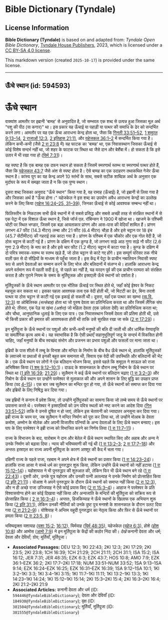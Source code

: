 # Bible Dictionary (Tyndale)

## License Information

**Bible Dictionary (Tyndale)** is based on and adapted from: _Tyndale Open Bible Dictionary_, [Tyndale House Publishers](https://tyndaleopenresources.com/), 2023, which is licensed under a [CC BY-SA 4.0 license](https://creativecommons.org/licenses/by-sa/4.0/legalcode.en).

This markdown version (created `2025-10-17`) is provided under the same license.



--------------------------------

## ऊँचे स्थान (id: 594593)

ऊँचे स्थान
==========

वाक्यांश आमतौर पर इब्रानी 'बामह' से अनुवादित है, जो सम्भवतः एक शब्द से उत्पन्न हुआ जिसका मूल अर्थ "पशु की पीठ (या कगार)" था। इस प्रकार यह ऊँचाई या पहाड़ी या पत्थर की समाधि के ढेर को सन्दर्भित करने लगा। आमतौर पर यह एक ऊँचा आराधना केन्द्र होता था, जैसा कि [गिनती 33:51–52](https://ref.ly/Num33:51-Num33:52), [1 शमूएल 9:13–14](https://ref.ly/1Sam9:13-1Sam9:14), [2 राजाओं 12:3](https://ref.ly/2Kgs12:3), [2 इतिहास 21:11](https://ref.ly/2Chr21:11), और [यहेजकल 36:1–2](https://ref.ly/Ezek36:1-Ezek36:2) में सन्दर्भित किया गया है। लेकिन कभी\-कभी (जैसे [2 रा 23:8](https://ref.ly/2Kgs23:8) में) यह फाटक का 'बामह' था, एक निवासस्थान जिसका ऊँचाई से कोई विशेष सन्दर्भ नहीं था, जो शहर के फाटक पर स्थित था जैसे दान और बेर्शेबा में। हो सकता है कि इसे उतार में भी रखा गया हो ([यिर्म 7:31](https://ref.ly/Jer7:31))।

यह स्पष्ट है कि एक बामह एक दफन स्थान हो सकता है जिसमें स्मरणार्थ स्तम्भ या स्मरणार्थ पत्थर होते हैं, जैसा कि [यहेजकल 43:7](https://ref.ly/Ezek43:7) जैसे अंश से स्पष्ट होता है। ऐसे बामह का एक उदाहरण तथाकथित गेजेर ऊँचा स्थान है। कांस्य युग का यह केन्द्र अपने 10 स्तंभों के साथ, सबसे सटीक शाब्दिक अर्थ के अनुसार एक मुर्दाघर के रूप में समझा जाता है न कि एक पुण्य स्थान।

दूसरा शब्द जिसका अनुवाद "ऊँचे स्थान" किया गया है, वह रामाह (ऊँचाई) है, जो इब्रानी से लिया गया है और जिसका अर्थ है "ऊँचा होना।" यहेजकेल ने इस शब्द का उपयोग अवैध आराधना केन्द्रों का उल्लेख करने के लिए किया ([यहेज 16:24–25, 31–39](https://ref.ly/Ezek16:24-Ezek16:25,Ezek16:31-Ezek16:39)), जिनका ऊँचाई से कोई आवश्यक सम्बन्ध नहीं था।

फिलिस्तीन के निकटतम सभी ऊँचे स्थानों में से सबसे प्रसिद्ध और सबसे अच्छी तरह से संरक्षित स्थानों में से एक पेट्रा में एक विशाल ऊँचा स्थान है, जिसे जॉर्ज एल. रॉबिन्सन ने 1900 में खोजा था। खाजने के पश्चिमी चोटी पर स्थित भण्डार, जिसमें एक बड़ा आयताकार प्रांगण और आस\-पास की वेदियाँ शामिल हैं। प्रांगण लगभग 47 फीट (14\.3 मीटर) लम्बा और 21 फीट (6\.4 मीटर) चौड़ा है और इसे चट्टान पर 18 इंच (45\.7 सेंटीमीटर) की गहराई तक काटा गया है। प्रांगण के पश्चिम में एक चौकोर और एक गोल वेदी है, जो ठोस चट्टान से काटी गई है। प्रांगण के दक्षिण में एक कुण्ड है, जो लगभग साढ़े आठ गुणा साढ़े नौ फीट (2\.6 गुणा 2\.9 मीटर) के माप का है और इसे चार फीट (1\.2 मीटर) चट्टान में काटा गया है। कुण्ड के दक्षिण में दो पवित्र स्मारक\-स्तम्भ या स्तम्भ खड़े हैं, जो ठोस चट्टान से काटे गए होंगे। इस सम्पूर्ण परिसर तक नीचे वाली छत से दो सीढ़ियों के माध्यम से पहुँचा जाता है। इस केंद्र में पेट्रा के प्राचीन नबातियन निवासी स्पष्ट रूप से अपने देवताओं का सम्मान करने के लिए भोज और बलिदानों में संलग्न थे। हालांकि आराधना केन्द्र अपने वर्तमान रूप में पहली सदी ई.पू. से पहले का नहीं है, यह यरदन पूर्व की एक प्राचीन परम्परा को संरक्षित करता है और पुराने नियम के समय के मूर्तिपूजक और इस्राएली ऊँचे स्थानों को दर्शाता है।

मूर्तिपूजकों के ऊँचे स्थान आमतौर पर एक भौतिक ऊँचाई पर स्थित होते थे, जहाँ कोई ईश्वर के निकट महसूस कर सकता था। इसका पहला आवश्यक तत्व एक वेदी होती थी, जो मिटटी का ढेर, बिना तराशे पत्थर या ठोस चट्टान से काटी गई एक इकाई हो सकती थी। दूसरा, वहाँ एक पत्थर का खम्भा ([व्य.वि. 12:3](https://ref.ly/Deut12:3)) या ओबिलिस्क *(*मत्सेबाह*)* होता था जो पुरुष देवता का प्रतिनिधित्व करता था और जिसमें लैंगिक संघ होते थे; तीसरा, एक पेड़ या खंभा *(*अशेरा*)* जो महिला देवता (एक उर्वरता देवी) का प्रतिनिधित्व करता था; और चौथा, आनुष्ठानिक धुलाई के लिए एक पात्र। एक निवासस्थान जिसमें देवता की प्रतिमा होती थी, उसे भी किसी प्रकार की इमारत की आवश्यकता होती थी ताकि उसे सुरक्षित रखा जा सके ([2 रा 17:29](https://ref.ly/2Kgs17:29))।

इन मूर्तिपूजा के ऊँचे स्थानों पर पशुओं और कभी\-कभी मनुष्यों की बलि दी जाती थी और धार्मिक वेश्यावृत्ति या समलैंगिक कृत्य आम थे। यह स्वाभाविक है कि ऐसी प्रथाएँ सहानुभूतिपूर्ण जादू के सन्दर्भ में विकसित होनी चाहिए, जहाँ मनुष्यों के बीच स्वच्छंद संभोग और प्रजनन का प्रभाव पशुओं और फसलों पर माना जाता था।

इब्रियों के पास शीलो में तम्बू के विनाश और मन्दिर के निर्माण के बीच वैध ऊँचे स्थान थे, हालांकि मूर्तिपूजकों के लवाजमे या प्रथाओं से इनकी बहुत कम समानता थी, सिवाय एक वेदी की उपस्थिति और बलिदानों की भेंट के। एक ऊँचे स्थान पर लोगों ने एक बलिदान भोजन किया, इससे पहले कि शमूएल ने शाऊल को राजा अभिषिक्त किया ([1 शमू 9:12–10:1](https://ref.ly/1Sam9:12-1Sam10:1))। दाऊद के शासनकाल के दौरान तम्बू गिबोन के ऊँचे स्थान पर स्थित था ([1 इति 16:39](https://ref.ly/1Chr16:39); [21:29](https://ref.ly/1Chr21:29))। सुलैमान ने कई ऊँचे स्थानों पर बलिदान चढ़ाए ([1 रा 3:2–3](https://ref.ly/1Kgs3:2-1Kgs3:3)) और गिबोन के ऊँचे स्थान पर उन्होंने परमेश्वर से मुलाकात की और अपने शासन के लिए बुद्धि का उपहार प्राप्त किया (पद [4–15](https://ref.ly/1Kgs3:4-1Kgs3:15))। एक बार जब सुलैमान का मन्दिर पूरा हो गया, तो ऊँचे स्थानों को समाप्त कर दिया गया और इब्रियों के लिए निषिद्ध कर दिया गया।

जब इब्रियों ने कनान में प्रवेश किया, तो उन्होंने मूर्तिपूजकों का सामना किया जो लम्बे समय से ऊँचे स्थानों पर उपासना करते थे। परमेश्वर ने इस्राएलियों को उन पवित्र स्थलों को नष्ट करने का आदेश दिया ([गिन 33:51–52](https://ref.ly/Num33:51-Num33:52)) ताकि वे उनसे दूषित न हो जाएं, लेकिन इस चेतावनी को ज्यादातर अनसुना कर दिया गया। इब्री राज्य के चरम पर, जब सुलैमान ने मन्दिर निर्माण को पूरा कर लिया था, तो उन्होंने मोआब के देवता कमोश, अम्मोन के मोलेक और अपनी विजातीय पत्नियों के अन्य देवताओं के लिए ऊँचे स्थान बनवाए। इस पाप के लिए परमेश्वर ने इब्री राज्य को विभाजित करने का निर्णय लिया ([1 रा 11:7–11](https://ref.ly/1Kgs11:7-1Kgs11:11))।

राज्य के विभाजन के बाद, यारोबाम ने दान और बेतेल में ऊँचे स्थान स्थापित किए और अहाब और अन्य ने उनके निर्माण को बढ़ावा दिया। न्याय की भविष्यवाणी की गई थी ([1 रा 13:2–3](https://ref.ly/1Kgs13:2-1Kgs13:3); [2 रा 17:7–18](https://ref.ly/2Kgs17:7-2Kgs17:18)) और अन्ततः इस्राएल का राज्य अपनी मूर्तिपूजा के कारण अश्शूर की कैद में चला गया।

दक्षिणी राज्य के पहले राजा, रहबाम ने अपने क्षेत्र में ऊँचे स्थानों का प्रसार किया ([1 रा 14:23–24](https://ref.ly/1Kgs14:23-1Kgs14:24))। हालांकि राजा आसा ने सच्चे धर्म का पुनरुद्धार शुरू किया, लेकिन उन्होंने ऊँचे स्थानों को नहीं हटाया ([1 रा 15:12–14](https://ref.ly/1Kgs15:12-1Kgs15:14))। यहोशापात ने भी पुनरुद्धार की शुरुआत की, लेकिन फिर भी ऊँचे स्थान बने रहे ([1 रा 22:43](https://ref.ly/1Kgs22:43))। दूसरी ओर, उनके पुत्र यहोराम और उनकी पत्नी अतल्याह ने उनके निर्माण को प्रोत्साहित किया ([2 इति 21:11](https://ref.ly/2Chr21:11))। योआश ने अपने पुनरुद्धार के दौरान ऊँचे स्थानों को समाप्त नहीं किया ([2 रा 12:3](https://ref.ly/2Kgs12:3)), और न ही अच्छे राजा उज्जियाह ने ऐसे कोई प्रयास किए ([2 रा 15:3–4](https://ref.ly/2Kgs15:3-2Kgs15:4))। आहाज ने परमेश्वर के प्रति विश्वासयोग्य होने का कोई दिखावा नहीं किया और अन्यजाति के मन्दिरों की मूर्तिपूजा को सक्रिय रूप से प्रोत्साहित किया ( [2 रा 16:3–4](https://ref.ly/2Kgs16:3-2Kgs16:4))। अन्ततः, हिजकिय्याह ने ऊँचे स्थानों के खिलाफ एक अभियान शुरू किया ([2 इति 31:1](https://ref.ly/2Chr31:1)), लेकिन उनकी नीतियों को उनके दुष्ट पुत्र मनश्शे के शासनकाल के दौरान उलट दिया गया ([2 रा 21:2–9](https://ref.ly/2Kgs21:2-2Kgs21:9))। योशियाह ने अन्तिम यहूदी पुनरुद्धार का नेतृत्व किया और फिर से ऊँचे स्थानों पर हमला किया ([2 रा 23:5, 8](https://ref.ly/2Kgs23:5,2Kgs23:8))।

भविष्यद्वक्ता यशायाह ([यशा 15:2](https://ref.ly/Isa15:2); [16:12](https://ref.ly/Isa16:12)), यिर्मयाह ([यिर्म 48:35](https://ref.ly/Jer48:35)), यहेजकेल ([यहेज 6:3](https://ref.ly/Ezek6:3)), होशे ([होश 10:8](https://ref.ly/Hos10:8)) और आमोस ([आमो 7:9](https://ref.ly/Amos7:9)) ने इन मूर्तिपूजा के केंद्रों की कठोर निंदा की। *देखें* कनानी देवता और धर्म; देवता और देवियाँ; ग्रोव; मूर्तियाँ, मूर्तिपूजा।

* **Associated Passages:** DEU 12:3; 1KI 22:43; 2KI 12:3; 2KI 17:29; 2KI 23:5; 2KI 23:8; 1CH 16:39; 1CH 21:29; 2CH 21:11; 2CH 31:1; ISA 15:2; ISA 16:12; JER 7:31; JER 48:35; EZK 6:3; EZK 43:7; HOS 10:8; AMO 7:9; EZK 36:1–EZK 36:2; 2KI 17:7–2KI 17:18; NUM 33:51–NUM 33:52; 1SA 9:13–1SA 9:14; EZK 16:24–EZK 16:25; EZK 16:31–EZK 16:39; 1SA 9:12–1SA 10:1; 1KI 3:2–1KI 3:3; 1KI 3:4–1KI 3:15; 1KI 11:7–1KI 11:11; 1KI 13:2–1KI 13:3; 1KI 14:23–1KI 14:24; 1KI 15:12–1KI 15:14; 2KI 15:3–2KI 15:4; 2KI 16:3–2KI 16:4; 2KI 21:2–2KI 21:9
* **Associated Articles:** कनानी देवता और धर्म (ID: `594446@TyndaleBibleDictionary`); देवता और देवियाँ (ID: `184930@TyndaleBibleDictionary`); वृक्ष (ID: `381504@TyndaleBibleDictionary`); मूर्तियाँ, मूर्तिपूजा (ID: `381555@TyndaleBibleDictionary`)

